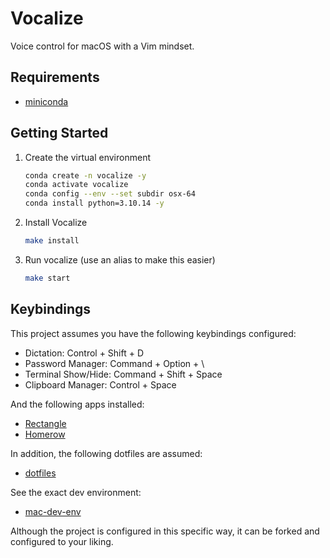 # Vocalize

Voice control for macOS with a Vim mindset.

## Requirements

- [miniconda](https://docs.anaconda.com/miniconda/)

## Getting Started

1. Create the virtual environment

   ```sh
   conda create -n vocalize -y
   conda activate vocalize
   conda config --env --set subdir osx-64
   conda install python=3.10.14 -y
   ```

2. Install Vocalize

   ```sh
   make install
   ```

3. Run vocalize (use an alias to make this easier)

   ```sh
   make start
   ```

## Keybindings

This project assumes you have the following keybindings configured:

- Dictation: Control + Shift + D
- Password Manager: Command + Option + \
- Terminal Show/Hide: Command + Shift + Space
- Clipboard Manager: Control + Space

And the following apps installed:

- [Rectangle](https://github.com/rxhanson/Rectangle)
- [Homerow](https://github.com/nchudleigh/homerow)

In addition, the following dotfiles are assumed:

- [dotfiles](https://github.com/joshcummingsdesign/mac-dev-env/blob/master/dotfiles)

See the exact dev environment:

- [mac-dev-env](https://github.com/joshcummingsdesign/mac-dev-env)

Although the project is configured in this specific way, it can be forked and
configured to your liking.
